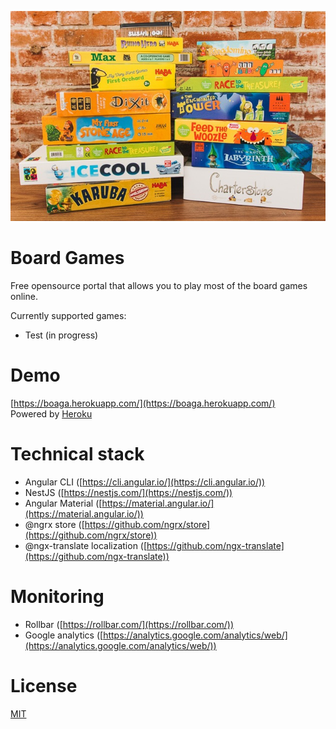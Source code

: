 ![Logo](src/client/assets/images/board-games.jpg)

# Board Games

Free opensource portal that allows you to play most of the board games online.


Currently supported games:
* Test (in progress)

# Demo

[https://boaga.herokuapp.com/](https://boaga.herokuapp.com/)  
Powered by [Heroku](https://www.heroku.com/)

# Technical stack

* Angular CLI ([https://cli.angular.io/](https://cli.angular.io/))
* NestJS ([https://nestjs.com/](https://nestjs.com/))
* Angular Material ([https://material.angular.io/](https://material.angular.io/))
* @ngrx store ([https://github.com/ngrx/store](https://github.com/ngrx/store))
* @ngx-translate localization ([https://github.com/ngx-translate](https://github.com/ngx-translate))

# Monitoring

* Rollbar ([https://rollbar.com/](https://rollbar.com/))
* Google analytics ([https://analytics.google.com/analytics/web/](https://analytics.google.com/analytics/web/))

# License

[MIT](LICENSE)
